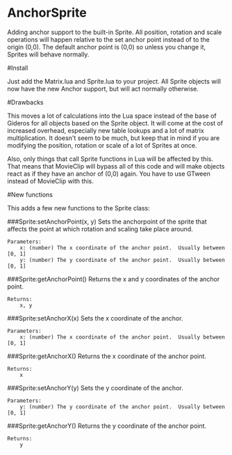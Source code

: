 AnchorSprite
============

Adding anchor support to the built-in Sprite.  All position, rotation and scale operations will happen relative to the set anchor point instead of to the origin (0,0).  The default anchor point is (0,0) so unless you change it, Sprites will behave normally.

#Install

Just add the Matrix.lua and Sprite.lua to your project.  All Sprite objects will now have the new Anchor support, but will act normally otherwise.

#Drawbacks

This moves a lot of calculations into the Lua space instead of the base of Gideros for all objects based on the Sprite object. It will come at the cost of increased overhead, especially new table lookups and a lot of matrix multiplication.  It doesn't seem to be much, but keep that in mind if you are modifying the position, rotation or scale of a lot of Sprites at once.

Also, only things that call Sprite functions in Lua will be affected by this.  That means that MovieClip will bypass all of this code and will make objects react as if they have an anchor of (0,0) again.  You have to use GTween instead of MovieClip with this.

#New functions

This adds a few new functions to the Sprite class:

###Sprite:setAnchorPoint(x, y)
	Sets the anchorpoint of the sprite that affects the point at which rotation and scaling take place around.

	Parameters:
		x: (number) The x coordinate of the anchor point.  Usually between [0, 1]
		y: (number) The y coordinate of the anchor point.  Usually between [0, 1]

###Sprite:getAnchorPoint()
	Returns the x and y coordinates of the anchor point.

	Returns:
		x, y

###Sprite:setAnchorX(x)
	Sets the x coordinate of the anchor.

	Parameters:
		x: (number) The x coordinate of the anchor point.  Usually between [0, 1]

###Sprite:getAnchorX()
	Returns the x coordinate of the anchor point.

	Returns:
		x

###Sprite:setAnchorY(y)
	Sets the y coordinate of the anchor.

	Parameters:
		y: (number) The y coordinate of the anchor point.  Usually between [0, 1]

###Sprite:getAnchorY()
	Returns the y coordinate of the anchor point.

	Returns:
		y


